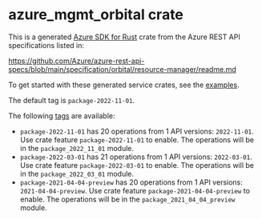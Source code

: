 # azure_mgmt_orbital crate

This is a generated [Azure SDK for Rust](https://github.com/Azure/azure-sdk-for-rust) crate from the Azure REST API specifications listed in:

https://github.com/Azure/azure-rest-api-specs/blob/main/specification/orbital/resource-manager/readme.md

To get started with these generated service crates, see the [examples](https://github.com/Azure/azure-sdk-for-rust/blob/main/services/README.md#examples).

The default tag is `package-2022-11-01`.

The following [tags](https://github.com/Azure/azure-sdk-for-rust/blob/main/services/tags.md) are available:

- `package-2022-11-01` has 20 operations from 1 API versions: `2022-11-01`. Use crate feature `package-2022-11-01` to enable. The operations will be in the `package_2022_11_01` module.
- `package-2022-03-01` has 21 operations from 1 API versions: `2022-03-01`. Use crate feature `package-2022-03-01` to enable. The operations will be in the `package_2022_03_01` module.
- `package-2021-04-04-preview` has 20 operations from 1 API versions: `2021-04-04-preview`. Use crate feature `package-2021-04-04-preview` to enable. The operations will be in the `package_2021_04_04_preview` module.
